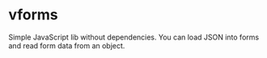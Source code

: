 # vforms
Simple JavaScript lib without dependencies. You can load JSON into forms and read form data from an object.
